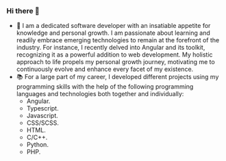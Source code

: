 ### Hi there 👋

- 🌱 I am a dedicated software developer with an insatiable appetite for knowledge and personal growth. I am passionate about learning and readily embrace emerging technologies to remain at the forefront of the industry. For instance, I recently delved into Angular and its toolkit, recognizing it as a powerful addition to web development. My holistic approach to life propels my personal growth journey, motivating me to continuously evolve and enhance every facet of my existence.
- 📚 For a large part of my career, I developed different projects using my programming skills with the help of the following programming languages and technologies both together and individually:
  * Angular.
  * Typescript.
  * Javascript.
  * CSS/SCSS.
  * HTML.
  * C/C++.
  * Python.
  * PHP.


